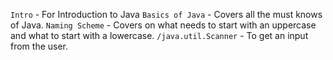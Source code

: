 `Intro` - For Introduction to Java
`Basics of Java` - Covers all the must knows of Java.
`Naming Scheme` - Covers on what needs to start with an uppercase and what to start with a lowercase.
`/java.util.Scanner` - To get an input from the user.